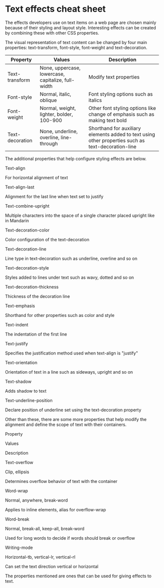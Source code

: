 # Text effects cheat sheet

The effects developers use on text items on a web page are chosen mainly because of their styling and layout style. Interesting effects can be created by combining these with other CSS properties.

The visual representation of text content can be changed by four main properties: text-transform, font-style, font-weight and text-decoration.

| Property        | Values                                             | Description                                                                                        |
| --------------- | -------------------------------------------------- | -------------------------------------------------------------------------------------------------- |
| Text-transform  | None, uppercase, lowercase, capitalize, full-width | Modify text properties                                                                             |
| Font-style      | Normal, italic, oblique                            | Font styling options such as italics                                                               |
| Font-weight     | Normal, weight, lighter, bolder, 100-900           | Other font styling options like change of emphasis such as making text bold                        |
| Text-decoration | None, underline, overline, line-through            | Shorthand for auxiliary elements added to text using other properties such as text-decoration-line |

The additional properties that help configure styling effects are below.

Text-align

For horizontal alignment of text

Text-align-last

Alignment for the last line when text set to justify

Text-combine-upright

Multiple characters into the space of a single character placed upright like in Mandarin

Text-decoration-color

Color configuration of the text-decoration

Text-decoration-line

Line type in text-decoration such as underline, overline and so on

Text-decoration-style

Styles added to lines under text such as wavy, dotted and so on

Text-decoration-thickness

Thickness of the decoration line

Text-emphasis

Shorthand for other properties such as color and style

Text-indent

The indentation of the first line

Text-justify

Specifies the justification method used when text-align is "justify"

Text-orientation

Orientation of text in a line such as sideways, upright and so on

Text-shadow

Adds shadow to text

Text-underline-position

Declare position of underline set using the text-decoration property

Other than these, there are some more properties that help modify the alignment and define the scope of text with their containers.

Property

Values

Description

Text-overflow

Clip, ellipsis

Determines overflow behavior of text with the container

Word-wrap

Normal, anywhere, break-word

Applies to inline elements, alias for overflow-wrap

Word-break

Normal, break-all, keep-all, break-word

Used for long words to decide if words should break or overflow

Writing-mode

Horizontal-tb, vertical-lr, vertical-rl

Can set the text direction vertical or horizontal

The properties mentioned are ones that can be used for giving effects to text.
